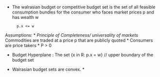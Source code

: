

* The walrasian budget or competitive budget set is the set of all feasible consumption bundles for the consumer who faces market prices p and has wealth w 

		p.x <= w 
Assumptions: 
	* *Principle of Completeness/ universality of markets* Commodities are traded at a price p that are publicly quoted 
	* Consumers are price takers 
	* P > 0 

* Budget Hyperplane : The set {x in R: p.x = w} // upper boundary of the budget set  
 
 
* Walrasian budget sets are convex. 
	* 